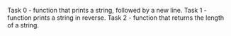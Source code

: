 Task 0 - function that prints a string, followed by a new line.
Task 1 - function prints a string in reverse.
Task 2 - function that returns the length of a string.
